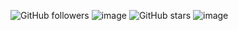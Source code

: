 ![GitHub followers](https://img.shields.io/github/followers/leolee-08?style=social)
![image](https://github.com/user-attachments/assets/2d26544b-e7e9-4e5e-8ed5-e5e3e588bf86)
![GitHub stars](https://img.shields.io/github/stars/leolee-08?style=social)
![image](https://github.com/user-attachments/assets/3c1c04ac-f605-4011-933c-e4a3b112b200)

<!--
**leolee-08/leolee-08** is a ✨ _special_ ✨ repository because its `README.md` (this file) appears on your GitHub profile.

Here are some ideas to get you started:

- 🔭 I’m currently working on ...
- 🌱 I’m currently learning ...
- 👯 I’m looking to collaborate on ...
- 🤔 I’m looking for help with ...
- 💬 Ask me about ...
- 📫 How to reach me: ...
- 😄 Pronouns: ...
- ⚡ Fun fact: ...
-->

